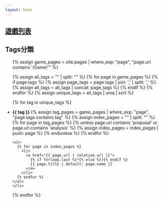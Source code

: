 ```yaml
---
layout: base
---
```

## [遊戲列表](./Game/)
## Tags分類
<ul>
  {% assign game_pages = site.pages | where_exp: "page", "page.url contains '/Game/'" %}
  
  {% assign all_tags = "" | split: "" %}
  {% for page in game_pages %}
    {% if page.tags %}
      {% assign page_tags = page.tags | join: ',' | split: ',' %}
      {% assign all_tags = all_tags | concat: page_tags %}
    {% endif %}
  {% endfor %}
  {% assign unique_tags = all_tags | uniq | sort %}
  
  {% for tag in unique_tags %}
    <li><strong>{{ tag }}</strong>
    {% assign tag_pages = game_pages | where_exp: "page", "page.tags contains tag" %}
    {% assign index_pages = "" | split: "" %}
    {% for page in tag_pages %}
      {% unless page.url contains 'proposal' or page.url contains 'analysis' %}
        {% assign index_pages = index_pages | push: page %}
      {% endunless %}
    {% endfor %}

    <ul>
      {% for page in index_pages %}
        <li>
          <a href="{{ page.url | relative_url }}">
            {% if forloop.last %}└{% else %}├{% endif %}
            {{ page.title | default: page.name }}
          </a>
        </li>
      {% endfor %}
    </ul>
    </li>
  {% endfor %}
</ul>